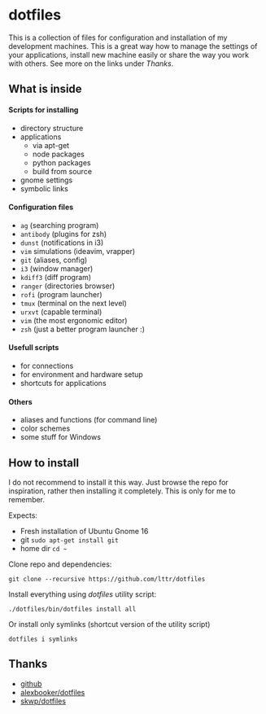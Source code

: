 dotfiles
========

This is a collection of files for configuration and installation of my development machines. This is a great way how to manage the settings of your applications, install new machine easily or share the way you work with others.
See more on the links under _Thanks_.


## What is inside

#### Scripts for installing
- directory structure
- applications
    * via apt-get
    * node packages
    * python packages
    * build from source
- gnome settings
- symbolic links

#### Configuration files
- `ag` (searching program)
- `antibody` (plugins for zsh)
- `dunst` (notifications in i3)
- `vim` simulations (ideavim, vrapper)
- `git` (aliases, config)
- `i3` (window manager)
- `kdiff3` (diff program)
- `ranger` (directories browser)
- `rofi` (program launcher)
- `tmux` (terminal on the next level)
- `urxvt` (capable terminal)
- `vim` (the most ergonomic editor)
- `zsh` (just a better program launcher :)

#### Usefull scripts
- for connections
- for environment and hardware setup
- shortcuts for applications

#### Others
- aliases and functions (for command line)
- color schemes
- some stuff for Windows


## How to install

I do not recommend to install it this way. Just browse the repo for inspiration, rather then installing it completely. This is only for me to remember.

Expects:
- Fresh installation of Ubuntu Gnome 16
- git `sudo apt-get install git`
- home dir `cd ~`

Clone repo and dependencies:
```
git clone --recursive https://github.com/lttr/dotfiles
```

Install everything using _dotfiles_ utility script:
```
./dotfiles/bin/dotfiles install all
```
Or install only symlinks (shortcut version of the utility script)
```
dotfiles i symlinks
```

## Thanks

- [github](http://dotfiles.github.io/)
- [alexbooker/dotfiles](https://github.com/alexbooker/dotfiles)
- [skwp/dotfiles](https://github.com/skwp/dotfiles)
